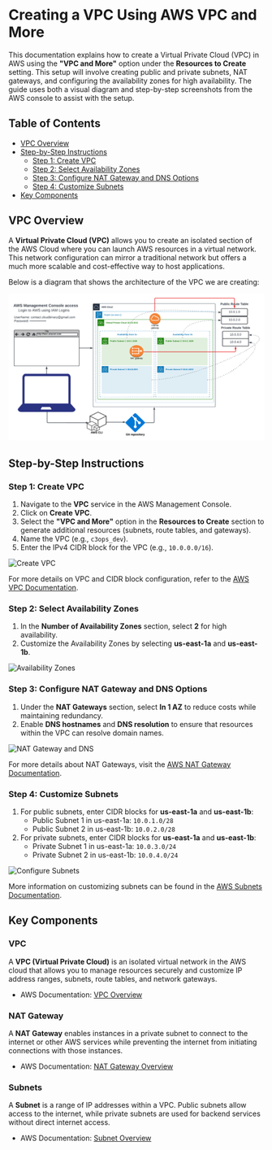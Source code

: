 # Creating a VPC Using AWS VPC and More

This documentation explains how to create a Virtual Private Cloud (VPC) in AWS using the **"VPC and More"** option under the **Resources to Create** setting. This setup will involve creating public and private subnets, NAT gateways, and configuring the availability zones for high availability. The guide uses both a visual diagram and step-by-step screenshots from the AWS console to assist with the setup.

## Table of Contents

- [VPC Overview](#vpc-overview)
- [Step-by-Step Instructions](#step-by-step-instructions)
  - [Step 1: Create VPC](#step-1-create-vpc)
  - [Step 2: Select Availability Zones](#step-2-select-availability-zones)
  - [Step 3: Configure NAT Gateway and DNS Options](#step-3-configure-nat-gateway-and-dns-options)
  - [Step 4: Customize Subnets](#step-4-customize-subnets)
- [Key Components](#key-components)

## VPC Overview

A **Virtual Private Cloud (VPC)** allows you to create an isolated section of the AWS Cloud where you can launch AWS resources in a virtual network. This network configuration can mirror a traditional network but offers a much more scalable and cost-effective way to host applications.

Below is a diagram that shows the architecture of the VPC we are creating:

![VPC Architecture](/images/create_vpc_vpcandmore.png)

## Step-by-Step Instructions

### Step 1: Create VPC

1. Navigate to the **VPC** service in the AWS Management Console.
2. Click on **Create VPC**.
3. Select the **"VPC and More"** option in the **Resources to Create** section to generate additional resources (subnets, route tables, and gateways).
4. Name the VPC (e.g., `c3ops_dev`).
5. Enter the IPv4 CIDR block for the VPC (e.g., `10.0.0.0/16`).

![Create VPC](/images/Screenshot_2024-10-09_at_01.21.26.png)

For more details on VPC and CIDR block configuration, refer to the [AWS VPC Documentation](https://docs.aws.amazon.com/vpc/latest/userguide/VPC_Subnets.html).

### Step 2: Select Availability Zones

1. In the **Number of Availability Zones** section, select **2** for high availability.
2. Customize the Availability Zones by selecting **us-east-1a** and **us-east-1b**.

![Availability Zones](/images/Screenshot_2024-10-09_at_01.25.27.png)

### Step 3: Configure NAT Gateway and DNS Options

1. Under the **NAT Gateways** section, select **In 1 AZ** to reduce costs while maintaining redundancy.
2. Enable **DNS hostnames** and **DNS resolution** to ensure that resources within the VPC can resolve domain names.

![NAT Gateway and DNS](/images/Screenshot_2024-10-09_at_01.27.16.png)

For more details about NAT Gateways, visit the [AWS NAT Gateway Documentation](https://docs.aws.amazon.com/vpc/latest/userguide/vpc-nat-gateway.html).

### Step 4: Customize Subnets

1. For public subnets, enter CIDR blocks for **us-east-1a** and **us-east-1b**:
   - Public Subnet 1 in us-east-1a: `10.0.1.0/28`
   - Public Subnet 2 in us-east-1b: `10.0.2.0/28`
2. For private subnets, enter CIDR blocks for **us-east-1a** and **us-east-1b**:
   - Private Subnet 1 in us-east-1a: `10.0.3.0/24`
   - Private Subnet 2 in us-east-1b: `10.0.4.0/24`

![Configure Subnets](/images/Screenshot_2024-10-09_at_01.28.13.png)

More information on customizing subnets can be found in the [AWS Subnets Documentation](https://docs.aws.amazon.com/vpc/latest/userguide/VPC_Subnets.html).

## Key Components

### VPC
A **VPC (Virtual Private Cloud)** is an isolated virtual network in the AWS cloud that allows you to manage resources securely and customize IP address ranges, subnets, route tables, and network gateways.

- AWS Documentation: [VPC Overview](https://docs.aws.amazon.com/vpc/latest/userguide/what-is-amazon-vpc.html)

### NAT Gateway
A **NAT Gateway** enables instances in a private subnet to connect to the internet or other AWS services while preventing the internet from initiating connections with those instances.

- AWS Documentation: [NAT Gateway Overview](https://docs.aws.amazon.com/vpc/latest/userguide/vpc-nat-gateway.html)

### Subnets
A **Subnet** is a range of IP addresses within a VPC. Public subnets allow access to the internet, while private subnets are used for backend services without direct internet access.

- AWS Documentation: [Subnet Overview](https://docs.aws.amazon.com/vpc/latest/userguide/VPC_Subnets.html)

